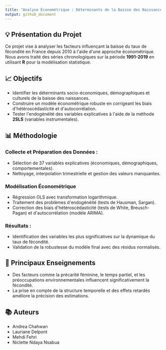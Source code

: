 ```yaml
---
title: "Analyse Économétrique : Déterminants de la Baisse des Naissances en France (1991-2019)"
output: github_document
---
```


## 💡 Présentation du Projet

Ce projet vise à analyser les facteurs influençant la baisse du taux de fécondité en France depuis 2010 à l'aide d'une approche économétrique. Nous avons traité des séries chronologiques sur la période **1991-2019** en utilisant **R** pour la modélisation statistique.

## 📈 Objectifs

- Identifier les déterminants socio-économiques, démographiques et culturels de la baisse des naissances.
- Construire un modèle économétrique robuste en corrigeant les biais d'hétéroscédasticité et d'autocorrélation.
- Tester l'endogénéité des variables explicatives à l'aide de la méthode **2SLS** (variables instrumentales).

## 📊 Méthodologie

### Collecte et Préparation des Données :

- Sélection de 37 variables explicatives (économiques, démographiques, comportementales).
- Nettoyage, interpolation trimestrielle et gestion des valeurs manquantes.

### Modélisation Économétrique

- Régression OLS avec transformation logarithmique.
- Traitement des problèmes d'endogénéité (tests de Hausman, Sargan).
- Correction des biais d'hétéroscédasticité (tests de White, Breusch-Pagan) et d'autocorrélation (modèle ARIMA).

### Résultats :

- Identification des variables les plus significatives sur la dynamique du taux de fécondité.
- Validation de la robustesse du modèle final avec des résidus normalisés.

## 📌 Principaux Enseignements

- Des facteurs comme la précarité féminine, le temps partiel, et les préoccupations environnementales influencent significativement la fécondité.
- La prise en compte de la structure temporelle et des effets retardés améliore la précision des estimations.

## 📚 Auteurs

- Andrea Chahwan
- Lauriane Delpont
- Mehdi Fehri
- Niclette Ndaya Nsabua
